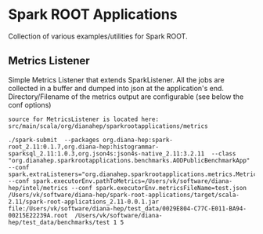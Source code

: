 # Spark ROOT Applications
Collection of various examples/utilities for Spark ROOT.

## Metrics Listener
Simple Metrics Listener that extends SparkListener. All the jobs are collected in a buffer and dumped into json at the application's end.
Directory/Filename of the metrics output are configurable (see below the conf options)

```
source for MetricsListener is located here: src/main/scala/org/dianahep/sparkrootapplications/metrics

./spark-submit  --packages org.diana-hep:spark-root_2.11:0.1.7,org.diana-hep:histogrammar-sparksql_2.11:1.0.3,org.json4s:json4s-native_2.11:3.2.11  --class "org.dianahep.sparkrootapplications.benchmarks.AODPublicBenchmarkApp"  --conf spark.extraListeners="org.dianahep.sparkrootapplications.metrics.MetricsListener" --conf spark.executorEnv.pathToMetrics=/Users/vk/software/diana-hep/intel/metrics --conf spark.executorEnv.metricsFileName=test.json /Users/vk/software/diana-hep/spark-root-applications/target/scala-2.11/spark-root-applications_2.11-0.0.1.jar  file:/Users/vk/software/diana-hep/test_data/0029E804-C77C-E011-BA94-00215E22239A.root  /Users/vk/software/diana-hep/test_data/benchmarks/test 1 5
```
